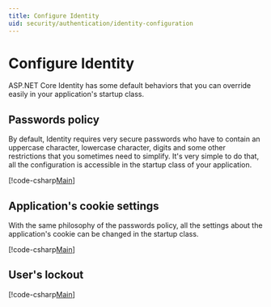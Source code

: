 ```yaml
---
title: Configure Identity
uid: security/authentication/identity-configuration
---
```

# Configure Identity

ASP.NET Core Identity has some default behaviors that you can override easily in your application's startup class.

## Passwords policy

By default, Identity requires very secure passwords who have to contain an uppercase character, lowercase character, digits and some other restrictions that you sometimes need to simplify. It's very simple to do that, all the configuration is accessible in the startup class of your application.

[!code-csharp[Main](identity/sample/src/ASPET-IdentityDemo-PrimaryKeysConfig/Startup.cs?highlight=2&range=60-65)]

## Application's cookie settings

With the same philosophy of the passwords policy, all the settings about the application's cookie can be changed in the startup class.

[!code-csharp[Main](identity/sample/src/ASPET-IdentityDemo-PrimaryKeysConfig/Startup.cs?highlight=2&range=72-80)]

## User's lockout

[!code-csharp[Main](identity/sample/src/ASPET-IdentityDemo-PrimaryKeysConfig/Startup.cs?highlight=2&range=67-70)]
